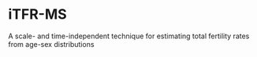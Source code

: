 # iTFR-MS
A scale- and time-independent technique for estimating total fertility rates from age-sex distributions
